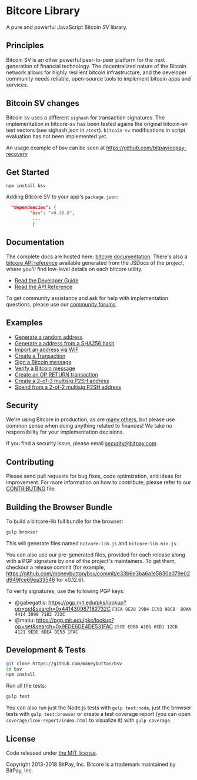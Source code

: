 Bitcore Library
=======

A pure and powerful JavaScript Bitcoin *SV* library.

## Principles

Bitcoin SV is an other powerful  peer-to-peer platform for the next generation of financial technology. The decentralized nature of the Bitcoin network allows for highly resilient bitcoin infrastructure, and the developer community needs reliable, open-source tools to implement bitcoin apps and services.


## Bitcoin SV changes

Bitcoin sv uses a different `sighash` for transaction signatures. The implementation in bitcore-sv has been tested agains the original bitcoin-sv test vectors (see sighash.json in `/test`). `bitcoin-sv` modifications in script evaluation has not been implemented yet.

An usage example of bsv can be seen at https://github.com/bitpay/copay-recovery


## Get Started

```
npm install bsv
```


Adding Bitcore SV to your app's `package.json`:

``` json
  "dependencies": {
         "bsv": "=0.18.0",
          ...
          }
```

## Documentation

The complete docs are hosted here: [bitcore documentation](http://bitcore.io/guide/). There's also a [bitcore API reference](http://bitcore.io/api/) available generated from the JSDocs of the project, where you'll find low-level details on each bitcore utility.

- [Read the Developer Guide](http://bitcore.io/guide/)
- [Read the API Reference](http://bitcore.io/api/)

To get community assistance and ask for help with implementation questions, please use our [community forums](https://forum.bitcore.io/).

## Examples

* [Generate a random address](https://github.com/moneybutton/bsv/blob/master/docs/examples.md#generate-a-random-address)
* [Generate a address from a SHA256 hash](https://github.com/moneybutton/bsv/blob/master/docs/examples.md#generate-a-address-from-a-sha256-hash)
* [Import an address via WIF](https://github.com/moneybutton/bsv/blob/master/docs/examples.md#import-an-address-via-wif)
* [Create a Transaction](https://github.com/moneybutton/bsv/blob/master/docs/examples.md#create-a-transaction)
* [Sign a Bitcoin message](https://github.com/moneybutton/bsv/blob/master/docs/examples.md#sign-a-bitcoin-message)
* [Verify a Bitcoin message](https://github.com/moneybutton/bsv/blob/master/docs/examples.md#verify-a-bitcoin-message)
* [Create an OP RETURN transaction](https://github.com/moneybutton/bsv/blob/master/docs/examples.md#create-an-op-return-transaction)
* [Create a 2-of-3 multisig P2SH address](https://github.com/moneybutton/bsv/blob/master/docs/examples.md#create-a-2-of-3-multisig-p2sh-address)
* [Spend from a 2-of-2 multisig P2SH address](https://github.com/moneybutton/bsv/blob/master/docs/examples.md#spend-from-a-2-of-2-multisig-p2sh-address)


## Security

We're using Bitcore in production, as are [many others](http://bitcore.io#projects), but please use common sense when doing anything related to finances! We take no responsibility for your implementation decisions.

If you find a security issue, please email security@bitpay.com.

## Contributing

Please send pull requests for bug fixes, code optimization, and ideas for improvement. For more information on how to contribute, please refer to our [CONTRIBUTING](https://github.com/moneybutton/bsv/blob/master/CONTRIBUTING.md) file.

## Building the Browser Bundle

To build a bitcore-lib full bundle for the browser:

```sh
gulp browser
```

This will generate files named `bitcore-lib.js` and `bitcore-lib.min.js`.

You can also use our pre-generated files, provided for each release along with a PGP signature by one of the project's maintainers. To get them, checkout a release commit (for example, https://github.com/moneybutton/bsv/commit/e33b6e3ba6a1e5830a079e02d949fce69ea33546 for v0.12.6).

To verify signatures, use the following PGP keys:
- @gabegattis: https://pgp.mit.edu/pks/lookup?op=get&search=0x441430987182732C `F3EA 8E28 29B4 EC93 88CB  B0AA 4414 3098 7182 732C`
- @matiu: https://pgp.mit.edu/pks/lookup?op=get&search=0x9EDE6DE4DE531FAC `25CE ED88 A1B1 0CD1 12CD  4121 9EDE 6DE4 DE53 1FAC`


## Development & Tests

```sh
git clone https://github.com/moneybutton/bsv
cd bsv
npm install
```

Run all the tests:

```sh
gulp test
```

You can also run just the Node.js tests with `gulp test:node`, just the browser tests with `gulp test:browser`
or create a test coverage report (you can open `coverage/lcov-report/index.html` to visualize it) with `gulp coverage`.

## License

Code released under [the MIT license](https://github.com/bitpay/bitcore-lib/blob/master/LICENSE).

Copyright 2013-2018 BitPay, Inc. Bitcore is a trademark maintained by BitPay, Inc.
